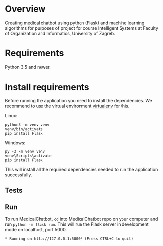 # Overview

Creating medical chatbot using python (Flask) and machine learning algorithms for purposes of project for course Intelligent Systems at Faculty of Organization and Informatics, University of Zagreb. 

# Requirements

Python 3.5 and newer.

# Install requirements

Before running the application you need to install the dependencies. We recommend to use the virtual environment
[virtualenv](https://pypi.org/project/virtualenv/) for this.

Linux:

```
python3 -m venv venv
venv/bin/activate
pip install Flask
```
Windows:

```
py -3 -m venv venv
venv\Scripts\activate
pip install Flask
```

This will install all the required dependencies needed to run the application successfully.

## Tests

## Run

To run MedicalChatbot, `cd` into MedicalChatbot repo on your computer and run `python -m flask run`. This will run the Flask 
server in development mode on localhost, port 5000.

`* Running on http://127.0.0.1:5000/ (Press CTRL+C to quit)`
